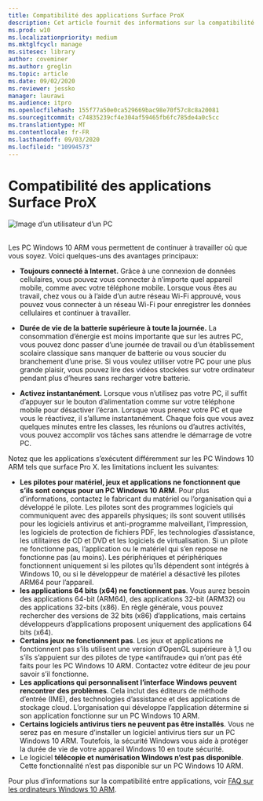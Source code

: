 ```yaml
---
title: Compatibilité des applications Surface ProX
description: Cet article fournit des informations sur la compatibilité des applications d’introduction aux PC fonctionnant sous la surface Pro X ARM.
ms.prod: w10
ms.localizationpriority: medium
ms.mktglfcycl: manage
ms.sitesec: library
author: coveminer
ms.author: greglin
ms.topic: article
ms.date: 09/02/2020
ms.reviewer: jessko
manager: laurawi
ms.audience: itpro
ms.openlocfilehash: 155f77a50e0ca529669bac98e70f57c8c8a20081
ms.sourcegitcommit: c74835239cf4e304af59465fb6fc785de4a0c5cc
ms.translationtype: MT
ms.contentlocale: fr-FR
ms.lasthandoff: 09/03/2020
ms.locfileid: "10994573"
---
```

# Compatibilité des applications Surface ProX



 ![Image d’un utilisateur d’un PC](images/4527790_en_4.png)<br><br>



Les PC Windows 10 ARM vous permettent de continuer à travailler où que vous soyez. Voici quelques-uns des avantages principaux:

- **Toujours connecté à Internet.** Grâce à une connexion de données cellulaires, vous pouvez vous connecter à n’importe quel appareil mobile, comme avec votre téléphone mobile. Lorsque vous êtes au travail, chez vous ou à l’aide d’un autre réseau Wi-Fi approuvé, vous pouvez vous connecter à un réseau Wi-Fi pour enregistrer les données cellulaires et continuer à travailler.

- **Durée de vie de la batterie supérieure à toute la journée.**  La consommation d’énergie est moins importante que sur les autres PC, vous pouvez donc passer d’une journée de travail ou d’un établissement scolaire classique sans manquer de batterie ou vous soucier du branchement d’une prise. Si vous voulez utiliser votre PC pour une plus grande plaisir, vous pouvez lire des vidéos stockées sur votre ordinateur pendant plus d’heures sans recharger votre batterie.

- **Activez instantanément.** Lorsque vous n’utilisez pas votre PC, il suffit d’appuyer sur le bouton d’alimentation comme sur votre téléphone mobile pour désactiver l’écran. Lorsque vous prenez votre PC et que vous le réactivez, il s’allume instantanément. Chaque fois que vous avez quelques minutes entre les classes, les réunions ou d’autres activités, vous pouvez accomplir vos tâches sans attendre le démarrage de votre PC.

Notez que les applications s’exécutent différemment sur les PC Windows 10 ARM tels que surface Pro X. les limitations incluent les suivantes:

- **Les pilotes pour matériel, jeux et applications ne fonctionnent que s’ils sont conçus pour un PC Windows 10 ARM**. Pour plus d’informations, contactez le fabricant du matériel ou l’organisation qui a développé le pilote. Les pilotes sont des programmes logiciels qui communiquent avec des appareils physiques; ils sont souvent utilisés pour les logiciels antivirus et anti-programme malveillant, l’impression, les logiciels de protection de fichiers PDF, les technologies d’assistance, les utilitaires de CD et DVD et les logiciels de virtualisation. Si un pilote ne fonctionne pas, l’application ou le matériel qui s’en repose ne fonctionne pas (au moins). Les périphériques et périphériques fonctionnent uniquement si les pilotes qu’ils dépendent sont intégrés à Windows 10, ou si le développeur de matériel a désactivé les pilotes ARM64 pour l’appareil.
- **les applications 64 bits (x64) ne fonctionnent pas**. Vous aurez besoin des applications 64-bit (ARM64), des applications 32-bit (ARM32) ou des applications 32-bits (x86). En règle générale, vous pouvez rechercher des versions de 32 bits (x86) d’applications, mais certains développeurs d’applications proposent uniquement des applications 64 bits (x64).
- **Certains jeux ne fonctionnent pas**. Les jeux et applications ne fonctionnent pas s’ils utilisent une version d’OpenGL supérieure à 1,1 ou s’ils s’appuient sur des pilotes de type «antifraude» qui n’ont pas été faits pour les PC Windows 10 ARM. Contactez votre éditeur de jeu pour savoir s’il fonctionne.
- **Les applications qui personnalisent l’interface Windows peuvent rencontrer des problèmes**. Cela inclut des éditeurs de méthode d’entrée (IME), des technologies d’assistance et des applications de stockage cloud. L’organisation qui développe l’application détermine si son application fonctionne sur un PC Windows 10 ARM.
- **Certains logiciels antivirus tiers ne peuvent pas être installés**. Vous ne serez pas en mesure d’installer un logiciel antivirus tiers sur un PC Windows 10 ARM. Toutefois, la sécurité Windows vous aide à protéger la durée de vie de votre appareil Windows 10 en toute sécurité.
- Le logiciel **télécopie et numérisation Windows n’est pas disponible**. Cette fonctionnalité n’est pas disponible sur un PC Windows 10 ARM.

Pour plus d’informations sur la compatibilité entre applications, voir [FAQ sur les ordinateurs Windows 10 ARM](https://support.microsoft.com/en-us/help/4521606).
